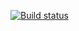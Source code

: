 [![Build status](https://ci.appveyor.com/api/projects/status/tnherkp0j5sj1ctu/branch/main?svg=true)](https://ci.appveyor.com/project/audov/gradle-web-au/branch/main)

